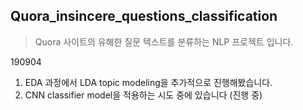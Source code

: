 ## Quora_insincere_questions_classification
>Quora 사이트의 유해한 질문 텍스트를 분류하는 NLP 프로젝트 입니다.

190904

1. EDA 과정에서 LDA topic modeling을 추가적으로 진행해봤습니다.
2. CNN classifier model을 적용하는 시도 중에 있습니다 (진행 중) 
